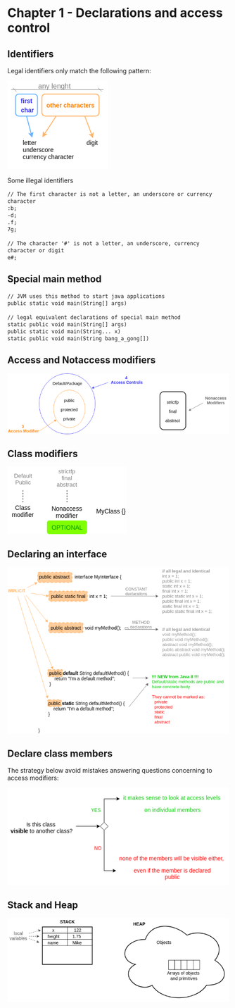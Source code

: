 # Chapter 1 - Declarations and access control

## Identifiers
Legal identifiers only match the following pattern:

![Alt text](declarations_and_access_control/readme_source_files/identifiers-format.png?raw=true "Identifiers format")

Some illegal identifiers
```
// The first character is not a letter, an underscore or currency character
:b;
-d;
.f;
7g;

// The character '#' is not a letter, an underscore, currency character or digit
e#;
```

## Special main method
```
// JVM uses this method to start java applications
public static void main(String[] args)

// legal equivalent declarations of special main method
static public void main(String[] args)
public static void main(String... x)
static public void main(String bang_a_gong[])
```

## Access and Notaccess modifiers

![Alt text](declarations_and_access_control/readme_source_files/access-modifiers.png?raw=true "Access and Notaccess modifiers")

## Class modifiers

![Alt text](declarations_and_access_control/readme_source_files/class-modifiers.png?raw=true "Class modifiers")

## Declaring an interface

![Alt text](declarations_and_access_control/readme_source_files/declaring-an-interface.png?raw=true "Declaring an interface")

## Declare class members
The strategy below avoid mistakes answering questions concerning to access modifiers:

![Alt text](declarations_and_access_control/readme_source_files/strategy-for-exercises-of-access-modifiers.png?raw=true "Strategy to answer to access modifiers' questions")

## Stack and Heap

![Alt text](declarations_and_access_control/readme_source_files/stack-and-heap.png?raw=true "Stack and Heap")